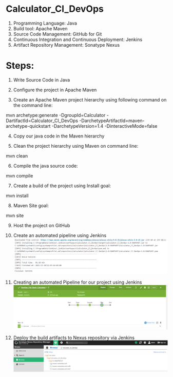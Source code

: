 # Calculator_CI_DevOps

1. Programming Language: Java
2. Build tool: Apache Maven
3. Source Code Management: GitHub for Git
4. Continuous Integration and Continuous Deployment: Jenkins
5. Artifact Repository Management: Sonatype Nexus

# Steps:

1. Write Source Code in Java

2. Configure the project in Apache Maven
 
3. Create an Apache Maven project hierarchy using following command on the command line:

mvn archetype:generate -DgroupId=Calculator -DartifactId=Calculator_CI_DevOps -DarchetypeArtifactId=maven-archetype-quickstart -DarchetypeVersion=1.4 -DinteractiveMode=false

4. Copy our java code in the Maven hierarchy

5. Clean the project hierarchy using Maven on command line:

mvn clean

6. Compile the java source code:

mvn compile

7. Create a build of the project using Install goal:

mvn install

8. Maven Site goal:

mvn site

9. Host the project on GitHub

10. Create an automated pipeline using Jenkins
![alt text](https://github.com/melvingnz/Calculator_CI_DevOps/blob/57c34eb9913d1ecd02109082a0d5bfb2b49743b1/Create%20an%20automated%20pipeline%20using%20Jenkins.png)

11. Creating an automated Pipeline for our project using Jenkins
![alt text](https://github.com/melvingnz/Calculator_CI_DevOps/blob/0ceafc45c14a7b78d1d95c939191555dc06931eb/Creating%20an%20automated%20Pipeline%20for%20our%20project%20using%20Jenkins.png)

12. Deploy the build artifacts to Nexus repository via Jenkins
![alt text](https://github.com/melvingnz/Calculator_CI_DevOps/blob/acc56a00aca9714c229c9302882490d4e0bcc50f/Deploy%20the%20build%20artifacts%20to%20Nexus%20repository%20via%20Jenkins.png)
